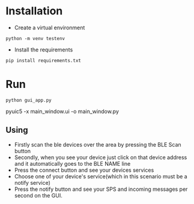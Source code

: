 # Installation

- Create a virtual environment 

```
python -m venv testenv
```

- Install the requirements

```
pip install requirements.txt
```

# Run
```
python gui_app.py
```

pyuic5 -x main_window.ui -o main_window.py

## Using

- Firstly scan the ble devices over the area by pressing the BLE Scan button
- Secondly, when you see your device just click on that device address and it automatically goes to the BLE NAME line
- Press the connect button and see your devices services
- Choose one of your device's service(which in this scenario must be a notify service)
- Press the notify button and see your SPS and incoming messages per second on the GUI.  